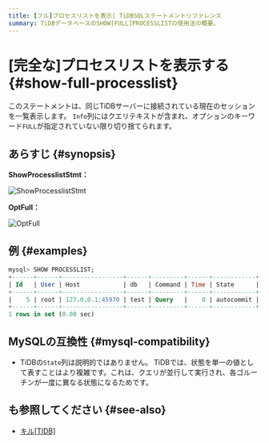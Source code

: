 ```yaml
---
title: [フル]プロセスリストを表示| TiDBSQLステートメントリファレンス
summary: TiDBデータベースのSHOW[FULL]PROCESSLISTの使用法の概要。
---
```


# [完全な]プロセスリストを表示する {#show-full-processlist}

このステートメントは、同じTiDBサーバーに接続されている現在のセッションを一覧表示します。 `Info`列にはクエリテキストが含まれ、オプションのキーワード`FULL`が指定されていない限り切り捨てられます。

## あらすじ {#synopsis}

**ShowProcesslistStmt：**

![ShowProcesslistStmt](/media/sqlgram/ShowProcesslistStmt.png)

**OptFull：**

![OptFull](/media/sqlgram/OptFull.png)

## 例 {#examples}

```sql
mysql> SHOW PROCESSLIST;
+------+------+-----------------+------+---------+------+------------+------------------+
| Id   | User | Host            | db   | Command | Time | State      | Info             |
+------+------+-----------------+------+---------+------+------------+------------------+
|    5 | root | 127.0.0.1:45970 | test | Query   |    0 | autocommit | SHOW PROCESSLIST |
+------+------+-----------------+------+---------+------+------------+------------------+
1 rows in set (0.00 sec)
```

## MySQLの互換性 {#mysql-compatibility}

-   TiDBの`State`列は説明的ではありません。 TiDBでは、状態を単一の値として表すことはより複雑です。これは、クエリが並行して実行され、各ゴルーチンが一度に異なる状態になるためです。

## も参照してください {#see-also}

-   [キル[TIDB]](/sql-statements/sql-statement-kill.md)
